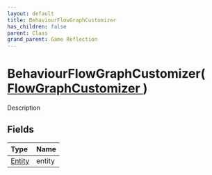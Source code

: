 ```yaml
---
layout: default
title: BehaviourFlowGraphCustomizer
has_children: false
parent: Class
grand_parent: Game Reflection
---
```

# BehaviourFlowGraphCustomizer( [ FlowGraphCustomizer ](/docs/game-reflection/classes/flow_graph_customizer) )
Description 

## Fields

| Type | Name |
|:-------------|:--------------|
| [Entity](/docs/game-reflection/classes/entity) | entity |

